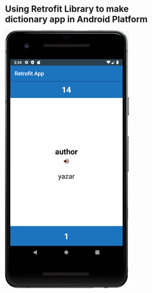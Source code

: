# Using Retrofit Library to make dictionary app in Android Platform


![screenshot](https://github.com/MehmetAliSicak/AndroidApplicationDevelopmentWithKotlin/blob/master/Network/RetrofitApp/appimage/retrofit%20ile%20android%20s%C3%B6zl%C3%BCk%20uygulamas%C4%B1%201.png)
